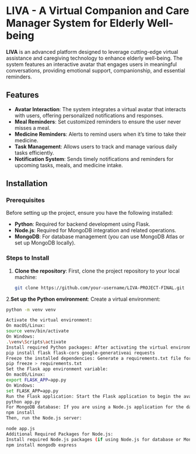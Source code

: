 # LIVA - A Virtual Companion and Care Manager System for Elderly Well-being

**LIVA** is an advanced platform designed to leverage cutting-edge virtual assistance and caregiving technology to enhance elderly well-being. The system features an interactive avatar that engages users in meaningful conversations, providing emotional support, companionship, and essential reminders.

## Features

- **Avatar Interaction**: The system integrates a virtual avatar that interacts with users, offering personalized notifications and responses.
- **Meal Reminders**: Set customized reminders to ensure the user never misses a meal.
- **Medicine Reminders**: Alerts to remind users when it’s time to take their medicine.
- **Task Management**: Allows users to track and manage various daily tasks efficiently.
- **Notification System**: Sends timely notifications and reminders for upcoming tasks, meals, and medicine intake.

## Installation

### Prerequisites

Before setting up the project, ensure you have the following installed:

- **Python**: Required for backend development using Flask.
- **Node.js**: Required for MongoDB integration and related operations.
- **MongoDB**: For database management (you can use MongoDB Atlas or set up MongoDB locally).

### Steps to Install

1. **Clone the repository**:
   First, clone the project repository to your local machine:
   ```bash
   git clone https://github.com/your-username/LIVA-PROJECT-FINAL.git

2.**Set up the Python environment**:
 Create a virtual environment:
 ```bash
 python -m venv venv

Activate the virtual environment:
On macOS/Linux:
source venv/bin/activate
On Windows:
.\venv\Scripts\activate
Install required Python packages: After activating the virtual environment, install the necessary dependencies by running the following commands:
pip install flask flask-cors google-generativeai requests
Freeze the installed dependencies: Generate a requirements.txt file for future use:
pip freeze > requirements.txt
Set the Flask app environment variable:
On macOS/Linux:
export FLASK_APP=app.py
On Windows:
set FLASK_APP=app.py
Run the Flask application: Start the Flask application to begin the avatar interaction and caregiving system:
python app.py
For MongoDB database: If you are using a Node.js application for the database, make sure you have MongoDB set up, and install Node.js dependencies:
npm install
Then, run the Node.js server:

node app.js
Additional Required Packages for Node.js:
Install required Node.js packages (if using Node.js for database or MongoDB operations):
npm install mongodb express

